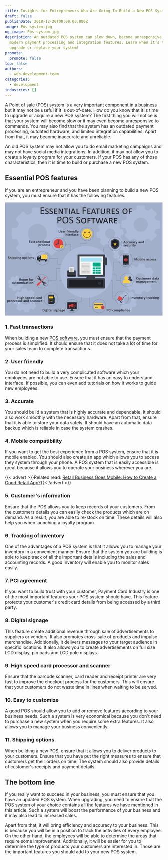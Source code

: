 ```yaml
---
title: Insights for Entrepreneurs Who Are Going To Build a New POS System
draft: false
publishDate: 2018-12-20T00:00:00.000Z
image: Pos-system.jpg
og_image: Pos-system.jpg
description: An outdated POS system can slow down, become unresponsive, or lack
  modern payment processing and integration features. Learn when it’s time to
  upgrade or replace your system!
promote:
  promote: false
top: false
authors:
  - web-development-team
categories:
  - development
industries: []
---
```

A Point of sale (POS) system is a very <a href="https://www.entrepreneur.com/encyclopedia/point-of-sale-pos-system" target="_blank">important component in a business</a> but it may not be useful if it is out-of-date. How do you know that it is time to upgrade or acquire a new POS system? The first thing you will notice is that your system will become slow or it may even become unresponsive to commands. You may also find that the system has an outdated payment processing, outdated hardware, and limited integration capabilities. Apart from that, it may become inaccurate and unreliable.

An old POS system may not allow you to do email marketing campaigns and may not have social media integrations. In addition, it may not allow you to create a loyalty program for your customers. If your POS has any of those characteristics, then it is time to build or purchase a new POS system.

## Essential POS features

If you are an entrepreneur and you have been planning to build a new POS system, you must ensure that it has the following features.

![Essential Features of POS Software](pos_soft_features.png)

### 1. Fast transactions

When building a new <a href="https://toppossystem.com/" target="_blank">POS software</a>, you must ensure that the payment process is simplified. It should ensure that it does not take a lot of time for your sales team to complete transactions.

### 2. User friendly
You do not need to build a very complicated software which your employees are not able to use. Ensure that it has an easy to understand interface. If possible, you can even add tutorials on how it works to guide new employees.

### 3. Accurate

You should build a system that is highly accurate and dependable. It should also work smoothly with the necessary hardware. Apart from that, ensure that it is able to store your data safely. It should have an automatic data backup which is reliable in case the system crashes.

### 4. Mobile compatibility

If you want to get the best experience from a POS system, ensure that it is mobile enabled. You should also create an app which allows you to access they system through your phone. A POS system that is easily accessible is great because it allows you to operate your business wherever you are.

{{< advert >}}Related read: [Retail Business Goes Mobile: How to Create a Good Retail App?](https://anadea.info/blog/retail-business-goes-mobile-how-to-create-a-good-retail-app){{< /advert >}}

### 5. Customer's information

Ensure that the POS allows you to keep records of your customers. From the customers details you can easily check the products which are on demand. As a result, you are able to re-stock on time. These details will also help you when launching a loyalty program.

### 6. Tracking of inventory

One of the advantages of a POS system is that it allows you to manage your inventory in a convenient manner. Ensure that the system you are building is able to keep track of all the important details including the sales and accounting records. A good inventory will enable you to monitor sales easily.

### 7. PCI agreement

If you want to build trust with your customer, Payment Card Industry is one of the most important features your POS system should have. This feature protects your customer's credit card details from being accessed by a third party.

### 8. Digital signage

This feature create additional revenue through sale of advertisements to suppliers or vendors. It also promotes cross-sale of products and impulse merchandise. Additionally, it delivers messages to your target audience in specific locations. It also allows you to create advertisements on full size LCD display, pin pads and LCD pole displays.

### 9. High speed card processor and scanner

Ensure that the barcode scanner, card reader and receipt printer are very fast to improve the checkout process for the customers. This will ensure that your customers do not waste time in lines when waiting to be served.

### 10. Easy to customize

A good POS should allow you to add or remove features according to your business needs. Such a system is very economical because you don't need to purchase a new system when you require some extra features. It also allows you to manage your business conveniently.

### 11. Shipping options

When building a new POS, ensure that it allows you to deliver products to your customers. Ensure that you have put the right measures to ensure that customers get their orders on time. The system should also provide details of customer's receipts and payment details.

## The bottom line

If you really want to succeed in your business, you must ensure that you have an updated POS system. When upgrading, you need to ensure that the POS system of your choice contains all the features we have mentioned in this article. Such a system will boost the performance of your business and it may also lead to increased sales.

Apart from that, it will bring efficiency and accuracy to your business. This is because you will be in a position to track the activities of every employee. On the other hand, the employees will be able to determine the areas that require some improvement. Additionally, it will be easier for you to determine the type of products your customers are interested in. Those are the important features you should add to your new POS system.
